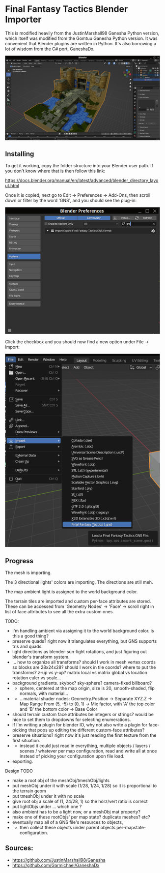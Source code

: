 # Final Fantasy Tactics Blender Importer

This is modified heavily from the JustinMarshall98 Ganesha Python version, which itself was modified from the Gomtuu Ganesha Python version.
It was convenient that Blender plugins are written in Python.
It's also borrowing a lot of wisdom from the C# port, GaneshaDx.

![example](ex3.png)

## Installing

To get it working, copy the folder structure into your Blender user path.
If you don't know where that is then follow this link:

https://docs.blender.org/manual/en/latest/advanced/blender_directory_layout.html

Once it is copied, next go to Edit -> Preferences -> Add-Ons, then scroll down or filter by the word 'GNS', and you should see the plug-in:

![step 1](ex1.png)

Click the checkbox and you should now find a new option under File -> Import:

![step 2](ex2.png)

## Progress

The mesh is importing.

The 3 directional lights' colors are importing.
The directions are still meh.

The map ambient light is assigned to the world background color.

The terrain tiles are imported and custom per-face attributes are stored.  These can be accessed from 'Geometry Nodes' -> 'Face' -> scroll right in list of face attributes to see all the extra custom ones.

TODO:
- I'm handling ambient via assigning it to the world background color.  is this a good thing?
- preserve quads? right now it triangulates everything, but GNS supports tris and quads.
- light directions as blender-sun-light rotations, and just figuring out blender's transform system.
- ... how to organize all transforms?  should I work in mesh vertex coords so blocks are 28x24x28?  should I work in tile coords?  where to put the transforms?  z-up vs y-up?  matrix local vs matrix global vs location rotation euler vs scale...
- background gradients.  skybox?  sky-sphere?  camera-fixed billboard?
- - sphere, centered at the map origin, size is 20, smooth-shaded, flip normals, with material...
- - ...material shader nodes: Geometry.Position -> Separate XYZ.Z -> Map Range From (5, -5) to (0, 1) -> Mix factor, with 'A' the top color and 'B' the bottom color -> Base Color
- should terrain custom face attributes be integers or strings?  would be nice to set them to dropdowns for selecting enumerations.
- if I'm writing a plugin for blender IO, why not also write a plugin for face-picking that pops up editing the different custom-face attributes?
- preserve situations?  right now it's just reading the first texture from the first situation.
- - instead it could just read in everything, multiple objects / layers / scenes / whatever per map configuration, read and write all at once instead of picking your configuration upon file load.
- exporting.

Design TODO 
- make a root obj of the meshObj/tmeshObj/lights
- put meshObj under it with scale (1/28, 1/24, 1/28) so it is proportional to the terrain geom
- put tmeshObj under it with no scale
- give root obj a scale of (1, 24/28, 1) so the horz/vert ratio is correct
- put lightObjs under ... which one ?
- also ambient has to be a light now, or a meshObj mat property?
- make one of these rootObjs' per map state? duplicate meshes? etc?
- eventually map all of a GNS file's resources to objects,
- - then collect these objects under parent objects per-mapstate-configuration.

## Sources:

- https://github.com/JustinMarshall98/Ganesha
- https://github.com/Garmichael/GaneshaDx
